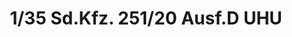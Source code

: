 ---
layout: product
title: "1/35 Sd.Kfz. 251/20 Ausf.D UHU"
price: "4400" 
desc: "Maketa"
img_path: "/assets/img/AFV35116.webp"
brand: "N/A"
available: false
special_offer: false
new: false
soon: false
cat: "010000"
subcat: "015100"
subsubcat: "0N/A"
sifra: "AFV35116"
popular: false
---